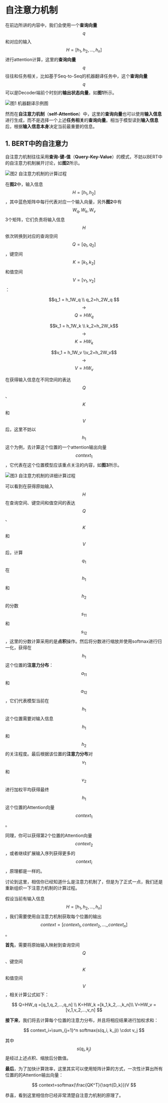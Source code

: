 # 自注意力机制

在前边所讲的内容中，我们会使用一个**查询向量** $$q$$ 和对应的输入 $$H=[h_1,h_2,...,h_n]$$ 进行attention计算，这里的**查询向量**$$q$$往往和任务相关，比如基于Seq-to-Seq的机器翻译任务中，这个**查询向量**$$q$$可以是Decoder端前个时刻的**输出状态向量**，如**图1**所示。

![&#x56FE;1 &#x673A;&#x5668;&#x7FFB;&#x8BD1;&#x793A;&#x4F8B;&#x56FE;](../../../.gitbook/assets/image%20%2815%29.png)

然而在**自注意力机制**（**self-Attention**）中，这里的**查询向量**也可以使用**输入信息**进行生成，而不是选择一个上述**任务相关**的**查询向量**。相当于模型读到**输入信息**后，根据**输入信息本身**决定当前最重要的信息。

## 1. BERT中的自注意力

自注意力机制往往采用**查询-键-值**（**Query-Key-Value**）的模式，不妨以BERT中的自注意力机制展开讨论，如**图2**所示。

![&#x56FE;2 &#x81EA;&#x6CE8;&#x610F;&#x529B;&#x673A;&#x5236;&#x7684;&#x8BA1;&#x7B97;&#x8FC7;&#x7A0B;](../../../.gitbook/assets/image%20%2817%29.png)

在**图2**中，输入信息$$H=[h_1,h_2]$$，其中蓝色矩阵中每行代表对应一个输入向量，另外**图2**中有 $$W_q,W_k,W_v$$ 3个矩阵，它们负责将输入信息 $$H$$ 依次转换到对应的查询空间 $$Q=[q_1,q_2]$$ ，键空间 $$K=[k_1,k_2]$$ 和值空间 $$V=[v_1,v_2]$$ ：

$$q_1 = h_1W_q \\ q_2=h_2W_q $$ $$\rightarrow$$ $$Q=HW_q$$ 

$$k_1 = h_1W_k \\ k_2=h_2W_k$$$$\rightarrow$$$$K=HW_k$$

$$v_1 = h_1W_v \\v_2=h_2W_v$$$$\rightarrow$$$$V=HW_v$$

在获得输入信息在不同空间的表达 $$Q$$ 、 $$K$$ 和 $$V$$ 后，这里不妨以 $$h_1$$ 这个为例，去计算这个位置的一个attention输出向量 $$context_1$$ ，它代表在这个位置模型应该重点关注的内容，如**图3**所示。

![&#x56FE;3 &#x81EA;&#x6CE8;&#x610F;&#x529B;&#x673A;&#x5236;&#x7684;&#x8BE6;&#x7EC6;&#x8BA1;&#x7B97;&#x8FC7;&#x7A0B;](../../../.gitbook/assets/image%20%2819%29.png)

可以看到在获得原始输入 $$H$$ 在查询空间、键空间和值空间的表达 $$Q$$ 、 $$K$$ 和 $$V$$ 后，计算 $$q_1$$ 在 $$h_1$$ 和 $$h_2$$ 的分数 $$s_{11}$$ 和 $$s_{12}$$ ，这里的分数计算采用的是**点积**操作。然后将分数进行缩放并使用softmax进行归一化，获得在$$h_1$$这个位置的**注意力分布**： $$a_{11}$$ 和 $$a_{12}$$ ，它们代表模型当前在$$h_1$$这个位置需要对输入信息$$h_1$$ 和 $$h_2$$ 的关注程度。最后根据该位置的**注意力分布**对 $$v_1$$ 和 $$v_2$$ 进行加权平均获得最终$$h_1$$这个位置的Attention向量 $$context_1$$ 。

同理，你可以获得第2个位置的Attention向量 $$context_2$$，或者继续扩展输入序列获得更多的 $$context_i$$ ，原理都是一样的。

讨论到这里，相信你已经知道什么是注意力机制了，但是为了正式一点，我们还是重新组织一下注意力机制的计算过程。

假设当前有输入信息$$H=[h_1,h_2,...,h_n]$$，我们需要使用自注意力机制获取每个位置的输出 $$context=[context_1, context_2,...,,context_n]$$ 。

**首先**，需要将原始输入映射到查询空间$$Q$$、键空间$$K$$和值空间$$V$$，相关计算公式如下：

$$
Q=HW_q =[q_1,q_2,...,q_n] \\
K=HW_k =[k_1,k_2,...,k_n]\\
V=HW_v =[v_1,v_2,...,v_n]
$$

**接下来**，我们将去计算每个位置的注意力分布，并且将相应结果进行加权求和：

$$
context_i=\sum_{j=1}^n softmax(s(q_i, k_j)) \cdot v_j
$$

其中 $$s(q_i,k_j)$$ 是经过上述点积、缩放后分数值。

**最后**，为了加快计算效率，这里其实可以使用矩阵计算的方式，一次性计算出所有位置的的Attention输出向量：

$$
context=softmax(\frac{QK^T}{\sqrt{D_k}})V
$$

恭喜，看到这里相信你已经非常清楚自注意力机制的原理了。


